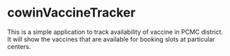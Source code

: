 # cowinVaccineTracker
This is a simple application to track availability of vaccine in PCMC district. It will show the vaccines that are available for booking slots at particular centers.
